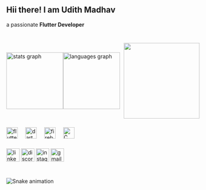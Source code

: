 <h2 align="left">Hii there! I am Udith Madhav</h2>
a passionate <strong><b>Flutter Developer</b></strong>

###

<br>
<div style="display: flex; align-items: center;">
  <img src="https://github-readme-stats.vercel.app/api?username=Udithhh&show_icons=true&theme=radical" height="150" alt="stats graph" />
  
  <img src="https://github-readme-stats.vercel.app/api/top-langs?username=Udithhh&layout=compact&theme=radical&langs_count=5&hide_border=false&border_color=00FF00" height="150" alt="languages graph" />

  <img align="right" style="margin-left: 10px;" height="200" src="https://media4.giphy.com/media/v1.Y2lkPTc5MGI3NjExZTExN25laDl3dzZibzExbm9waGtuYjNqdXcxeXBkYzhza3loNGw2ZyZlcD12MV9pbnRlcm5hbF9naWZfYnlfaWQmY3Q9Zw/llarwdtFqG63IlqUR1/giphy.webp" />
</div>


###

<div align="left">
  <img src="https://cdn.worldvectorlogo.com/logos/flutter-logo.svg" height="30" alt="flutter logo" title="Flutter" />
  <img width="12" />
  <img src="https://cdn.worldvectorlogo.com/logos/dart.svg" height="30" alt="dart logo" title="Dart" />
  <img width="12" />
  <img src="https://firebase.google.com/downloads/brand-guidelines/PNG/logo-logomark.png" height="30" alt="firebase logo" title="Firebase" />
  <img width="12" />
  <img src="https://www.programiz.com/sites/tutorial2program/files/c-logo.png" height="30" alt="C logo" title="C" />
  <img width="12" />
</div>

###

<div align="left">
  <img src="https://img.shields.io/static/v1?message=LinkedIn&logo=linkedin&label=&color=0077B5&logoColor=white&labelColor=&style=for-the-badge" height="35" alt="linkedin logo"  />
  <img src="https://img.shields.io/static/v1?message=Discord&logo=discord&label=&color=7289DA&logoColor=white&labelColor=&style=for-the-badge" height="35" alt="discord logo"  />
  <img src="https://img.shields.io/static/v1?message=Instagram&logo=instagram&label=&color=E4405F&logoColor=white&labelColor=&style=for-the-badge" height="35" alt="instagram logo"  />
  <img src="https://img.shields.io/static/v1?message=Gmail&logo=gmail&label=&color=D14836&logoColor=white&labelColor=&style=for-the-badge" height="35" alt="gmail logo"  />
</div>

###

<br clear="both">

<img src="https://github.com/Udithhh/Udithhh/blob/output/github-contribution-grid-snake.svg" alt="Snake animation" />

###
